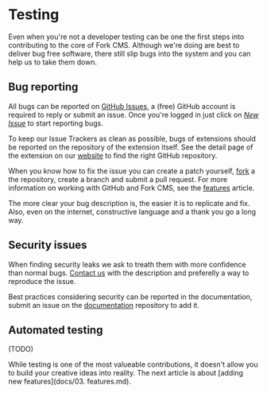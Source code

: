 # Testing

Even when you're not a developer testing can be one the first steps into contributing to the core of Fork CMS. Although we're doing are best to deliver bug free software, there still slip bugs into the system and you can help us to take them down.

## Bug reporting

All bugs can be reported on [GitHub Issues](https://github.com/forkcms/forkcms/issues), a (free) GitHub account is required to reply or submit an issue. Once you're logged in just click on *[New Issue](https://github.com/forkcms/forkcms/issues/new)* to start reporting bugs.

To keep our Issue Trackers as clean as possible, bugs of extensions should be reported on the repository of the extension itself. See the detail page of the extension on our [website](http://www.fork-cms.com/extensions) to find the right GitHub repository.

When you know how to fix the issue you can create a patch yourself, [fork](https://help.github.com/articles/fork-a-repo) a the repository, create a branch and submit a pull request. For more information on working with GitHub and Fork CMS, see the [features](features) article.

The more clear your bug description is, the easier it is to replicate and fix. Also, even on the internet, constructive language and a thank you go a long way.


## Security issues

When finding security leaks we ask to treath them with more confidence than normal bugs. [Contact us](http://www.fork-cms.com/contact) with the description and preferelly a way to reproduce the issue.

Best practices considering security can be reported in the documentation, submit an issue on the [documentation](https://github.com/forkcms/documentation/issues/new) repository to add it.


## Automated testing

(TODO)

While testing is one of the most valueable contributions, it doesn't allow you to build your creative ideas into reality. The next article is about [adding new features](docs/03. features.md).
